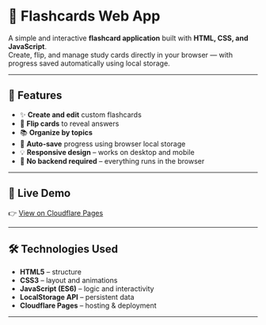# 🧠 Flashcards Web App

A simple and interactive **flashcard application** built with **HTML, CSS, and JavaScript**.  
Create, flip, and manage study cards directly in your browser — with progress saved automatically using local storage.

---

## 🌟 Features

- ✨ **Create and edit** custom flashcards
- 🔄 **Flip cards** to reveal answers
- 📚 **Organize by topics**
- 💾 **Auto-save** progress using browser local storage
- 💡 **Responsive design** – works on desktop and mobile
- 🧩 **No backend required** – everything runs in the browser

---

## 🚀 Live Demo

👉 [View on Cloudflare Pages](https://flashcard.kumarkhalika.io/)

---

## 🛠️ Technologies Used

- **HTML5** – structure
- **CSS3** – layout and animations
- **JavaScript (ES6)** – logic and interactivity
- **LocalStorage API** – persistent data
- **Cloudflare Pages** – hosting & deployment

---

